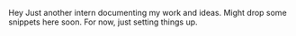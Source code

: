 Hey
Just another intern documenting my work and ideas.
Might drop some snippets here soon. For now, just setting things up.
